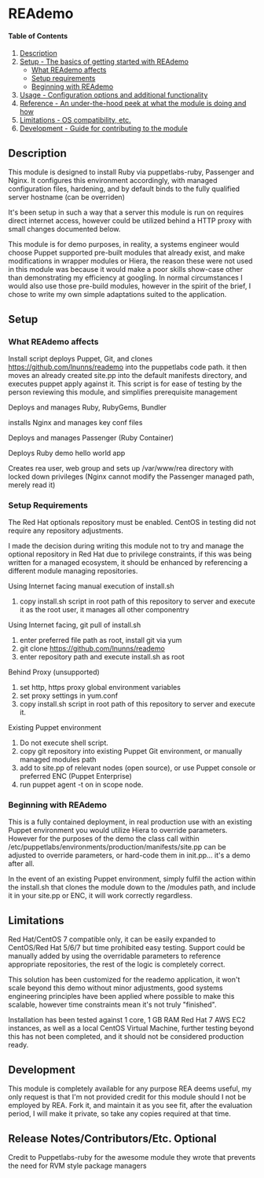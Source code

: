 # REAdemo

#### Table of Contents

1. [Description](#description)
1. [Setup - The basics of getting started with REAdemo](#setup)
    * [What REAdemo affects](#what-REAdemo-affects)
    * [Setup requirements](#setup-requirements)
    * [Beginning with REAdemo](#beginning-with-REAdemo)
1. [Usage - Configuration options and additional functionality](#usage)
1. [Reference - An under-the-hood peek at what the module is doing and how](#reference)
1. [Limitations - OS compatibility, etc.](#limitations)
1. [Development - Guide for contributing to the module](#development)

## Description

This module is designed to install Ruby via puppetlabs-ruby, Passenger and Nginx.
It configures this environment accordingly, with managed configuration files, hardening, and by default binds to the fully qualified server hostname (can be overriden)

It's been setup in such a way that a server this module is run on requires direct internet access, however could be utilized behind a HTTP proxy with small changes documented below.

This module is for demo purposes, in reality, a systems engineer would choose Puppet supported pre-built modules that already exist, and make modifications in wrapper modules or Hiera, the reason these were not used in this module was because it would make a poor skills show-case other than demonstrating my efficiency at googling.
In normal circumstances I would also use those pre-build modules, however in the spirit of the brief, I chose to write my own simple adaptations suited to the application.


## Setup

### What REAdemo affects

Install script deploys Puppet, Git, and clones https://github.com/lnunns/reademo into the puppetlabs code path.
it then moves an already created site.pp into the default manifests directory, and executes puppet apply against it.
This script is for ease of testing by the person reviewing this module, and simplifies prerequisite management

Deploys and manages Ruby, RubyGems, Bundler

installs Nginx and manages key conf files

Deploys and manages Passenger (Ruby Container)

Deploys Ruby demo hello world app

Creates rea user, web group and sets up /var/www/rea directory with locked down privileges (Nginx cannot modify the Passenger managed path, merely read it)

### Setup Requirements

The Red Hat optionals repository must be enabled.
CentOS in testing did not require any repository adjustments.

I made the decision during writing this module not to try and manage the optional repository in Red Hat due to privilege constraints, if this was being written for a managed ecosystem, it should be enhanced by referencing a different module managing repositories.

Using Internet facing manual execution of install.sh
1. copy install.sh script in root path of this repository to server and execute it as the root user, it manages all other componentry

Using Internet facing, git pull of install.sh
1. enter preferred file path as root, install git via yum
2. git clone https://github.com/lnunns/reademo
3. enter repository path and execute install.sh as root

Behind Proxy (unsupported)
1. set http, https proxy global environment variables
2. set proxy settings in yum.conf
3. copy install.sh script in root path of this repository to server and execute it.

Existing Puppet environment
1. Do not execute shell script.
2. copy git repository into existing Puppet Git environment, or manually managed modules path
3. add to site.pp of relevant nodes (open source), or use Puppet console or preferred ENC (Puppet Enterprise)
4. run puppet agent -t on in scope node.


### Beginning with REAdemo

This is a fully contained deployment, in real production use with an existing Puppet environment you would utilize Hiera to override parameters.
However for the purposes of the demo the class call within /etc/puppetlabs/environments/production/manifests/site.pp can be adjusted to override parameters, or hard-code them in init.pp... it's a demo after all.

In the event of an existing Puppet environment, simply fulfil the action within the install.sh that clones the module down to the /modules path, and include it in your site.pp or ENC, it will work correctly regardless.


## Limitations

Red Hat/CentOS 7 compatible only, it can be easily expanded to CentOS/Red Hat 5/6/7 but time prohibited easy testing.
Support could be manually added by using the overridable parameters to reference appropriate repositories, the rest of the logic is completely correct.

This solution has been customized for the reademo application, it won't scale beyond this demo without minor adjustments, good systems engineering principles have been applied where possible to make this scalable, however time constraints mean it's not truly "finished".

Installation has been tested against 1 core, 1 GB RAM Red Hat 7 AWS EC2 instances, as well as a local CentOS Virtual Machine, further testing beyond this has not been completed, and it should not be considered production ready.

## Development

This module is completely available for any purpose REA deems useful, my only request is that I'm not provided credit for this module should I not be employed by REA.
Fork it, and maintain it as you see fit, after the evaluation period, I will make it private, so take any copies required at that time.

## Release Notes/Contributors/Etc. **Optional**

Credit to Puppetlabs-ruby for the awesome module they wrote that prevents the need for RVM style package managers
